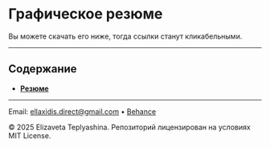 # Графическое резюме
Вы можете скачать его ниже, тогда ссылки станут кликабельными.

---

## Содержание

- **[Резюме](CONTENTS_RU/Resume.pdf)**

---

Email: ellaxidis.direct@gmail.com &bull; [Behance](https://www.behance.net/ellaxidis)

&copy; 2025 Elizaveta Teplyashina. Репозиторий лицензирован на условиях MIT License.
